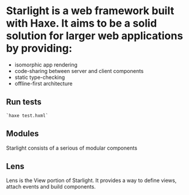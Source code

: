 # Starlight is a web framework built with Haxe.  It aims to be a solid solution for larger web applications by providing:

 - isomorphic app rendering
 - code-sharing between server and client components
 - static type-checking
 - offline-first architecture

## Run tests

    `haxe test.hxml`

## Modules

Starlight consists of a serious of modular components

## Lens

Lens is the View portion of Starlight.  It provides a way to define views, attach events and build components.

